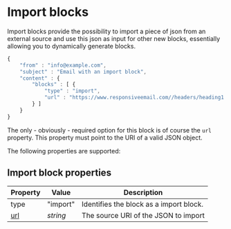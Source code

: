 # Import blocks

Import blocks provide the possibility to import a piece of json from an external
source and use this json as input for other new blocks, essentially allowing you
to dynamically generate blocks.

```javascript
{
    "from" : "info@example.com",
    "subject" : "Email with an import block",
    "content" : {
        "blocks" : [ {
            "type" : "import",
            "url" : "https://www.responsiveemail.com//headers/heading1.json"
        } ]
    }
}
```

The only - obviously - required option for this block is of course the `url`
property. This property must point to the URI of a valid JSON object.

The following properties are supported:

## Import block properties

| Property | Value | Description                                                                                  |
|:---------|-------|----------------------------------------------------------------------------------------------|
| type | "import" | Identifies the block as a import block.                                                       |
| [url](ResponsiveEmail/json/property-url) | _string_ | The source URI of the JSON to import       |
